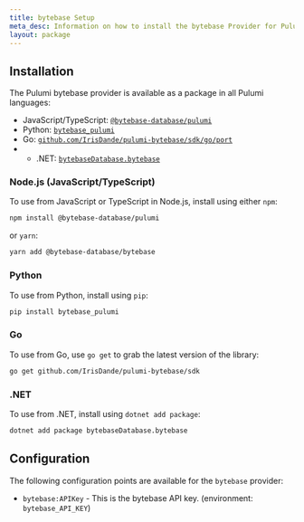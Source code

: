 ```yaml
---
title: bytebase Setup
meta_desc: Information on how to install the bytebase Provider for Pulumi.
layout: package
---
```


## Installation

The Pulumi bytebase provider is available as a package in all Pulumi languages:

* JavaScript/TypeScript: [`@bytebase-database/pulumi`](https://www.npmjs.com/package/@bytebase-database/pulumi)
* Python: [`bytebase_pulumi`](https://pypi.org/project/bytebase_pulumi/)
* Go: [`github.com/IrisDande/pulumi-bytebase/sdk/go/port`](https://github.com/IrisDande/pulumi-bytebase)
* * .NET: [`bytebaseDatabase.bytebase`](https://www.nuget.org/packages/bytebaseDatabase.bytebase)

### Node.js (JavaScript/TypeScript)

To use from JavaScript or TypeScript in Node.js, install using either `npm`:

```bash
npm install @bytebase-database/pulumi
```

or `yarn`:

```bash
yarn add @bytebase-database/bytebase
```

### Python

To use from Python, install using `pip`:

```bash
pip install bytebase_pulumi
```

### Go

To use from Go, use `go get` to grab the latest version of the library:

```bash
go get github.com/IrisDande/pulumi-bytebase/sdk
```

### .NET

To use from .NET, install using `dotnet add package`:

```bash
dotnet add package bytebaseDatabase.bytebase
```

## Configuration

The following configuration points are available for the `bytebase` provider:

- `bytebase:APIKey` - This is the bytebase API key. (environment: `bytebase_API_KEY`)
